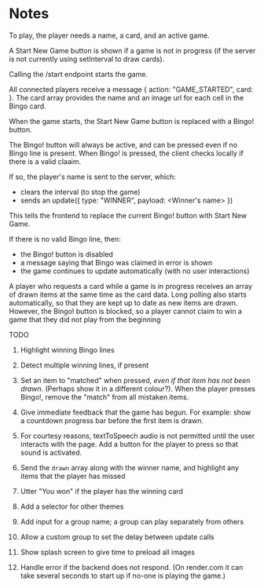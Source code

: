 # Notes

To play, the player needs a name, a card, and an active game.

A Start New Game button is shown if a game is not in progress (if the server is not currently using setInterval to draw cards).

Calling the /start endpoint starts the game.

All connected players receive a message { action: "GAME_STARTED", card: <array of arrays> }. The card array provides the name and an image url for each cell in the Bingo card.

When the game starts, the Start New Game button is replaced with a Bingo! button.

The Bingo! button will always be active, and can be pressed even if no Bingo line is present. When Bingo! is pressed, the client checks locally if there is a valid claaim.

If so, the player's name is sent to the server, which:
* clears the interval (to stop the game)
* sends an update({ type: "WINNER", payload: <Winner's name> })

This tells the frontend to replace the current Bingo! button with Start New Game.

If there is no valid Bingo line, then:
* the Bingo! button is disabled
* a message saying that Bingo was claimed in error is shown
* the game continues to update automatically (with no user interactions)

A player who requests a card while a game is in progress receives an array of drawn items at the same time as the card data. Long polling also starts automatically, so that they are kept up to date as new items are drawn. However, the Bingo! button is blocked, so a player cannot claim to win a game that they did not play from the beginning

TODO

1. Highlight winning Bingo lines
2. Detect multiple winning lines, if present
3. Set an item to "matched" when pressed, _even if that item has not been drawn_. (Perhaps show it in a different colour?). When the player presses Bingo!, remove the "match" from all mistaken items.
4. Give immediate feedback that the game has begun. For example: show a countdown progress bar before the first item is drawn.
5. For courtesy reasons, textToSpeech audio is not permitted until the user interacts with the page. Add a button for the player to press so that sound is activated.
7. Send the `drawn` array along with the winner name, and highlight any items that the player has missed
8.  Utter "You won" if the player has the winning card
9.  Add a selector for other themes
10. Add input for a group name; a group can play separately from others
11. Allow a custom group to set the delay between update calls


6. Show splash screen to give time to preload all images
12. Handle error if the backend does not respond. (On render.com it can take several seconds to start up if no-one is playing the game.)